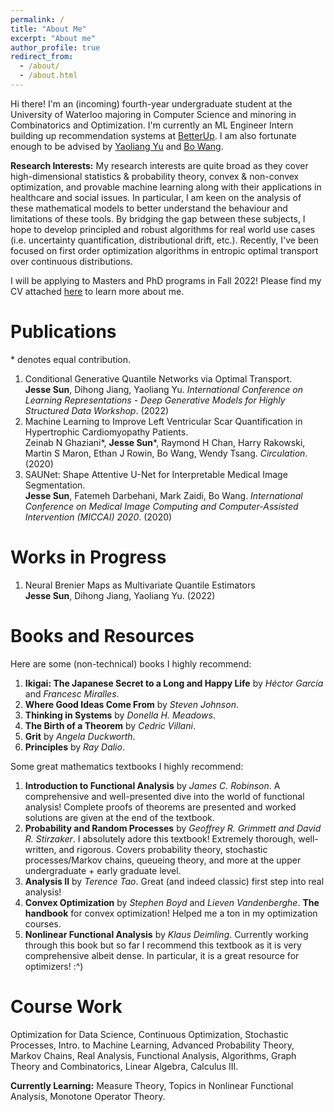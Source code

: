 ```yaml
---
permalink: /
title: "About Me"
excerpt: "About me"
author_profile: true
redirect_from: 
  - /about/
  - /about.html
---
```

Hi there! I'm an (incoming) fourth-year undergraduate student at the University of Waterloo majoring in Computer Science and minoring in Combinatorics and Optimization. I'm currently an ML Engineer Intern building up recommendation systems at [BetterUp](https://betterup.com). I am also fortunate enough to be advised by [Yaoliang Yu](https://cs.uwaterloo.ca/~y328yu/) and [Bo Wang](https://wanglab.ml/). 

**Research Interests:** My research interests are quite broad as they cover high-dimensional statistics & probability theory, convex & non-convex optimization, and provable machine learning along with their applications in healthcare and social issues. In particular, I am keen on the analysis of these mathematical models to better understand the behaviour and limitations of these tools. By bridging the gap between these subjects, I hope to develop principled and robust algorithms for real world use cases (i.e. uncertainty quantification, distributional drift, etc.). Recently, I've been focused on first order optimization algorithms in entropic optimal transport over continuous distributions.

I will be applying to Masters and PhD programs in Fall 2022! Please find my CV attached [here](https://sunjesse.github.io/cv.pdf) to learn more about me.

Publications
============
\* denotes equal contribution.
1. Conditional Generative Quantile Networks via Optimal Transport.<br/> **Jesse Sun**, Dihong Jiang, Yaoliang Yu. _International Conference on Learning Representations - Deep Generative Models for Highly Structured Data Workshop_. (2022)
2. Machine Learning to Improve Left Ventricular Scar Quantification in Hypertrophic Cardiomyopathy Patients.<br/> Zeinab N Ghaziani\*, **Jesse Sun**\*, Raymond H Chan, Harry Rakowski, Martin S Maron, Ethan J Rowin, Bo Wang, Wendy Tsang. _Circulation_. (2020)
3. SAUNet: Shape Attentive U-Net for Interpretable Medical Image Segmentation.<br/> **Jesse Sun**, Fatemeh Darbehani, Mark Zaidi, Bo Wang. _International Conference on Medical Image Computing and Computer-Assisted Intervention (MICCAI) 2020_. (2020)

Works in Progress
=================
1. Neural Brenier Maps as Multivariate Quantile Estimators <br/> **Jesse Sun**, Dihong Jiang, Yaoliang Yu. (2022)

Books and Resources
===================
Here are some (non-technical) books I highly recommend:
1. **Ikigai: The Japanese Secret to a Long and Happy Life** by _Héctor García_ and _Francesc Miralles_. 
2. **Where Good Ideas Come From** by _Steven Johnson_.
3. **Thinking in Systems** by _Donella H. Meadows_.
4. **The Birth of a Theorem** by _Cedric Villani_.
5. **Grit** by _Angela Duckworth_.
6. **Principles** by _Ray Dalio_.

Some great mathematics textbooks I highly recommend:
1. **Introduction to Functional Analysis** by _James C. Robinson_. A comprehensive and well-presented dive into the world of functional analysis! Complete proofs of theorems are presented and worked solutions are given at the end of the textbook.
2. **Probability and Random Processes** by _Geoffrey R. Grimmett and David R. Stirzaker_. I absolutely adore this textbook! Extremely thorough, well-written, and rigorous. Covers probability theory, stochastic processes/Markov chains, queueing theory, and more at the upper undergraduate + early graduate level.
3. **Analysis II** by _Terence Tao_. Great (and indeed classic) first step into real analysis!
4. **Convex Optimization** by _Stephen Boyd_ and _Lieven Vandenberghe_. **The handbook** for convex optimization! Helped me a ton in my optimization courses.
5. **Nonlinear Functional Analysis** by _Klaus Deimling_. Currently working through this book but so far I recommend this textbook as it is very comprehensive albeit dense. In particular, it is a great resource for optimizers! :^)

Course Work
===========
Optimization for Data Science, Continuous Optimization, Stochastic Processes, Intro. to Machine Learning, Advanced Probability Theory, Markov Chains, Real Analysis, Functional Analysis, Algorithms, Graph Theory and Combinatorics, Linear Algebra, Calculus III.

**Currently Learning:** Measure Theory, Topics in Nonlinear Functional Analysis, Monotone Operator Theory.
